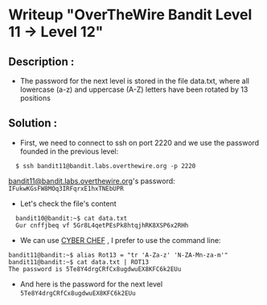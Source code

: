 # Writeup "OverTheWire Bandit Level 11 → Level 12"

## Description : 
- The password for the next level is stored in the file data.txt, where all lowercase (a-z) and uppercase (A-Z) letters have been rotated by 13 positions
## Solution :
- First, we need to connect to ssh on port 2220 and we use the password founded in the previous level: 
```
  $ ssh bandit11@bandit.labs.overthewire.org -p 2220
```
bandit11@bandit.labs.overthewire.org's password: `IFukwKGsFW8MOq3IRFqrxE1hxTNEbUPR`

- Let's check the file's content
```
  bandit10@bandit:~$ cat data.txt
  Gur cnffjbeq vf 5Gr8L4qetPEsPk8htqjhRK8XSP6x2RHh
```

- We can use [CYBER CHEF](https://gchq.github.io/CyberChef/#recipe=ROT13(true,true,false,13)) , I prefer to use the command line:
```
bandit11@bandit:~$ alias Rot13 = "tr 'A-Za-z' 'N-ZA-Mn-za-m'"
bandit11@bandit:~$ cat data.txt | ROT13
The password is 5Te8Y4drgCRfCx8ugdwuEX8KFC6k2EUu
```
- And here is the password for the next level `5Te8Y4drgCRfCx8ugdwuEX8KFC6k2EUu`
